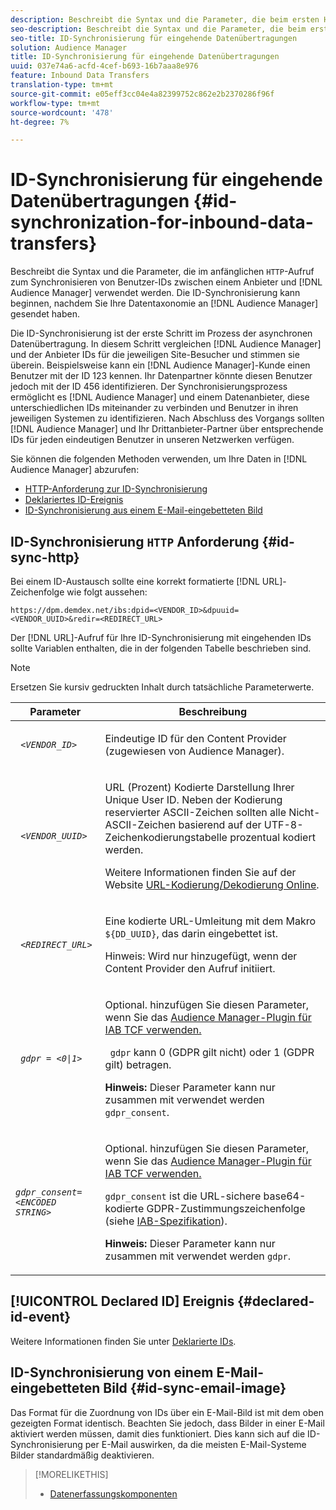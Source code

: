 ```yaml
---
description: Beschreibt die Syntax und die Parameter, die beim ersten HTTP-Aufruf zum Synchronisieren von Benutzer-IDs zwischen einem Anbieter und Audience Manager verwendet werden. Die ID-Synchronisierung kann beginnen, nachdem Sie Ihre Datentaxonomie an Audience Manager gesendet haben.
seo-description: Beschreibt die Syntax und die Parameter, die beim ersten HTTP-Aufruf zum Synchronisieren von Benutzer-IDs zwischen einem Anbieter und Audience Manager verwendet werden. Die ID-Synchronisierung kann beginnen, nachdem Sie Ihre Datentaxonomie an Audience Manager gesendet haben.
seo-title: ID-Synchronisierung für eingehende Datenübertragungen
solution: Audience Manager
title: ID-Synchronisierung für eingehende Datenübertragungen
uuid: 037e74a6-acfd-4cef-b693-16b7aaa8e976
feature: Inbound Data Transfers
translation-type: tm+mt
source-git-commit: e05eff3cc04e4a82399752c862e2b2370286f96f
workflow-type: tm+mt
source-wordcount: '478'
ht-degree: 7%

---
```



# ID-Synchronisierung für eingehende Datenübertragungen {#id-synchronization-for-inbound-data-transfers}

Beschreibt die Syntax und die Parameter, die im anfänglichen `HTTP`-Aufruf zum Synchronisieren von Benutzer-IDs zwischen einem Anbieter und [!DNL Audience Manager] verwendet werden. Die ID-Synchronisierung kann beginnen, nachdem Sie Ihre Datentaxonomie an [!DNL Audience Manager] gesendet haben.

Die ID-Synchronisierung ist der erste Schritt im Prozess der asynchronen Datenübertragung. In diesem Schritt vergleichen [!DNL Audience Manager] und der Anbieter IDs für die jeweiligen Site-Besucher und stimmen sie überein. Beispielsweise kann ein [!DNL Audience Manager]-Kunde einen Benutzer mit der ID 123 kennen. Ihr Datenpartner könnte diesen Benutzer jedoch mit der ID 456 identifizieren. Der Synchronisierungsprozess ermöglicht es [!DNL Audience Manager] und einem Datenanbieter, diese unterschiedlichen IDs miteinander zu verbinden und Benutzer in ihren jeweiligen Systemen zu identifizieren. Nach Abschluss des Vorgangs sollten [!DNL Audience Manager] und Ihr Drittanbieter-Partner über entsprechende IDs für jeden eindeutigen Benutzer in unseren Netzwerken verfügen.

Sie können die folgenden Methoden verwenden, um Ihre Daten in [!DNL Audience Manager] abzurufen:

* [HTTP-Anforderung zur ID-Synchronisierung](../../../integration/sending-audience-data/batch-data-transfer-explained/id-sync-http.md#id-sync-http)
* [Deklariertes ID-Ereignis](../../../integration/sending-audience-data/batch-data-transfer-explained/id-sync-http.md#declared-id-event)
* [ID-Synchronisierung aus einem E-Mail-eingebetteten Bild](../../../integration/sending-audience-data/batch-data-transfer-explained/id-sync-http.md#id-sync-email-image)

## ID-Synchronisierung `HTTP` Anforderung {#id-sync-http}

Bei einem ID-Austausch sollte eine korrekt formatierte [!DNL URL]-Zeichenfolge wie folgt aussehen:

```
https://dpm.demdex.net/ibs:dpid=<VENDOR_ID>&dpuuid=<VENDOR_UUID>&redir=<REDIRECT_URL>
```

Der [!DNL URL]-Aufruf für Ihre ID-Synchronisierung mit eingehenden IDs sollte Variablen enthalten, die in der folgenden Tabelle beschrieben sind.

>[!NOTE]
>
>Ersetzen Sie kursiv gedruckten Inhalt durch tatsächliche Parameterwerte.

<table id="table_EB9F4246E2A34ABB8ED06EA458EB186F"> 
 <thead> 
  <tr> 
   <th colname="col1" class="entry"> Parameter </th> 
   <th colname="col2" class="entry"> Beschreibung </th> 
  </tr> 
 </thead>
 <tbody> 
  <tr> 
   <td colname="col1"> <code> <i>&lt;VENDOR_ID&gt;</i> </code> </td> 
   <td colname="col2"> <p>Eindeutige ID für den Content Provider (zugewiesen von <span class="keyword"> Audience Manager</span>). </p> </td> 
  </tr> 
  <tr> 
   <td colname="col1"> <code> <i>&lt;VENDOR_UUID&gt;</i> </code> </td> 
   <td colname="col2"> <p>URL (Prozent) Kodierte Darstellung Ihrer Unique User ID. Neben der Kodierung reservierter ASCII-Zeichen sollten alle Nicht-ASCII-Zeichen basierend auf der UTF-8-Zeichenkodierungstabelle prozentual kodiert werden. </p> <p>Weitere Informationen finden Sie auf der Website <a href="https://www.url-encode-decode.com" format="http" scope="external"> URL-Kodierung/Dekodierung Online</a>. </p> </td> 
  </tr> 
  <tr> 
   <td colname="col1"> <code> <i>&lt;REDIRECT_URL&gt;</i> </code> </td> 
   <td colname="col2"> <p>Eine kodierte URL-Umleitung mit dem Makro <code> ${DD_UUID}</code>, das darin eingebettet ist. </p> <p>Hinweis:  Wird nur hinzugefügt, wenn der Content Provider den Aufruf initiiert. </p> </td> 
  </tr> 
  <tr> 
   <td colname="col1"> <code> <i>gdpr = &lt;0|1&gt;</i> </code> </td> 
   <td colname="col2"> <p>Optional. hinzufügen Sie diesen Parameter, wenn Sie das <a href="../../../overview/data-security-and-privacy/aam-iab-plugin.md">Audience Manager-Plugin für IAB TCF verwenden.</a></p> <p><code> gdpr</code> kann 0 (GDPR gilt nicht) oder 1 (GDPR gilt) betragen. </p> <p> <b>Hinweis:</b> Dieser Parameter kann nur zusammen mit verwendet werden  <code>gdpr_consent</code>.</p></td> 
  </tr> 
  <tr> 
   <td colname="col1"> <code><i>gdpr_consent=&lt;ENCODED STRING&gt;</i> </code> </td> 
   <td colname="col2"> <p>Optional. hinzufügen Sie diesen Parameter, wenn Sie das <a href="../../../overview/data-security-and-privacy/aam-iab-plugin.md">Audience Manager-Plugin für IAB TCF verwenden.</a></p> <p><code>gdpr_consent</code> ist die URL-sichere base64-kodierte GDPR-Zustimmungszeichenfolge (siehe <a href="https://github.com/InteractiveAdvertisingBureau/GDPR-Transparency-and-Consent-Framework/blob/master/URL-based%20Consent%20Passing_%20Framework%20Guidance.md#specifications" format="http" scope="external"> IAB-Spezifikation</a>). </p> <p> <b>Hinweis:</b> Dieser Parameter kann nur zusammen mit verwendet werden  <code>gdpr</code>.</p> </td> 
  </tr> 
 </tbody> 
</table>

## [!UICONTROL Declared ID] Ereignis {#declared-id-event}

Weitere Informationen finden Sie unter [Deklarierte IDs](../../../features/declared-ids.md).

## ID-Synchronisierung von einem E-Mail-eingebetteten Bild {#id-sync-email-image}

Das Format für die Zuordnung von IDs über ein E-Mail-Bild ist mit dem oben gezeigten Format identisch. Beachten Sie jedoch, dass Bilder in einer E-Mail aktiviert werden müssen, damit dies funktioniert. Dies kann sich auf die ID-Synchronisierung per E-Mail auswirken, da die meisten E-Mail-Systeme Bilder standardmäßig deaktivieren.

>[!MORELIKETHIS]
>
>* [Datenerfassungskomponenten](../../../reference/system-components/components-data-collection.md)

